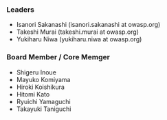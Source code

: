 ### Leaders
* Isanori Sakanashi (isanori.sakanashi at owasp.org)
* Takeshi Murai (takeshi.murai at owasp.org)
* Yukiharu Niwa (yukiharu.niwa at owasp.org)

### Board Member / Core Memger
* Shigeru Inoue
* Mayuko Komiyama
* Hiroki Koishikura
* Hitomi Kato
* Ryuichi Yamaguchi
* Takayuki Taniguchi


